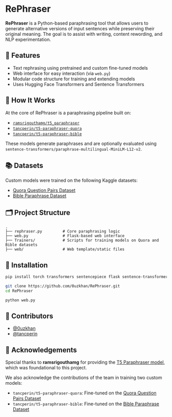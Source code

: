 # RePhraser

**RePhraser** is a Python-based paraphrasing tool that allows users to generate alternative versions of input sentences while preserving their original meaning. The goal is to assist with writing, content rewording, and NLP experimentation.

## 🚀 Features

- Text rephrasing using pretrained and custom fine-tuned models
- Web interface for easy interaction (via `web.py`)
- Modular code structure for training and extending models
- Uses Hugging Face Transformers and Sentence Transformers

## 🧠 How It Works

At the core of RePhraser is a paraphrasing pipeline built on:

- [`ramsrigouthamg/t5_paraphraser`](https://huggingface.co/ramsrigouthamg/t5_paraphraser)
- [`tancperin/t5-paraphraser-quora`](https://huggingface.co/tancperin/t5-paraphraser-quora)
- [`tancperin/t5-paraphraser-bible`](https://huggingface.co/tancperin/t5-paraphraser-bible)

These models generate paraphrases and are optionally evaluated using `sentence-transformers/paraphrase-multilingual-MiniLM-L12-v2`.

## 📚 Datasets

Custom models were trained on the following Kaggle datasets:

- [Quora Question Pairs Dataset](https://www.kaggle.com/datasets/quora/question-pairs-dataset)
- [Bible Paraphrase Dataset](https://www.kaggle.com/datasets/nileedixon/paired-bible-verses-for-semantic-similarity)

## 🗂️ Project Structure

```
.
├── rephraser.py         # Core paraphrasing logic
├── web.py               # Flask-based web interface
├── Trainers/            # Scripts for training models on Quora and Bible datasets
├── web/                 # Web template/static files
```

## 🔧 Installation

```bash
pip install torch transformers sentencepiece flask sentence-transformers

git clone https://github.com/0uzkhan/RePhraser.git
cd RePhraser

python web.py
```

## 👤 Contributors

- [@0uzkhan](https://github.com/0uzkhan)
- [@tancperin](https://github.com/tancperin)

## 🙏 Acknowledgements

Special thanks to **ramsrigouthamg** for providing the [T5 Paraphraser model](https://huggingface.co/ramsrigouthamg/t5_paraphraser), which was foundational to this project.

We also acknowledge the contributions of the team in training two custom models:

- `tancperin/t5-paraphraser-quora`: Fine-tuned on the [Quora Question Pairs Dataset](https://www.kaggle.com/datasets/quora/question-pairs-dataset)
- `tancperin/t5-paraphraser-bible`: Fine-tuned on the [Bible Paraphrase Dataset](https://www.kaggle.com/datasets/nileedixon/paired-bible-verses-for-semantic-similarity)
